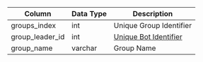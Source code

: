 | Column          | Data Type | Description                          |
| --------------- | --------- | ------------------------------------ |
| groups_index    | int       | Unique Group Identifier              |
| group_leader_id | int       | [Unique Bot Identifier](bot_data.md) |
| group_name      | varchar   | Group Name                           |
